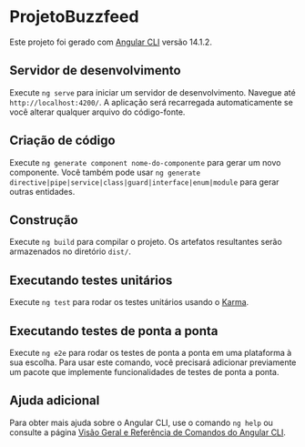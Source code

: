 # ProjetoBuzzfeed

Este projeto foi gerado com [Angular CLI](https://github.com/angular/angular-cli) versão 14.1.2.

## Servidor de desenvolvimento

Execute `ng serve` para iniciar um servidor de desenvolvimento. Navegue até `http://localhost:4200/`. A aplicação será recarregada automaticamente se você alterar qualquer arquivo do código-fonte.

## Criação de código

Execute `ng generate component nome-do-componente` para gerar um novo componente. Você também pode usar `ng generate directive|pipe|service|class|guard|interface|enum|module` para gerar outras entidades.

## Construção

Execute `ng build` para compilar o projeto. Os artefatos resultantes serão armazenados no diretório `dist/`.

## Executando testes unitários

Execute `ng test` para rodar os testes unitários usando o [Karma](https://karma-runner.github.io).

## Executando testes de ponta a ponta

Execute `ng e2e` para rodar os testes de ponta a ponta em uma plataforma à sua escolha. Para usar este comando, você precisará adicionar previamente um pacote que implemente funcionalidades de testes de ponta a ponta.

## Ajuda adicional

Para obter mais ajuda sobre o Angular CLI, use o comando `ng help` ou consulte a página [Visão Geral e Referência de Comandos do Angular CLI](https://angular.io/cli).
